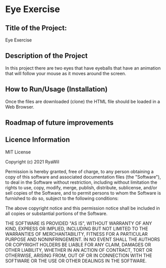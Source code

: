 # Eye Exercise


## Title of the Project: 
Eye Exercise

## Description of the Project
In this project there are two eyes that have eyeballs that have an animation that will follow your mouse as it moves around the screen. 

## How to Run/Usage (Installation)
Once the files are downloaded (clone) the HTML file should be loaded in a Web Browser. 

## Roadmap of future improvements


## Licence Information
MIT License

Copyright (c) 2021 RyaWil

Permission is hereby granted, free of charge, to any person obtaining a copy
of this software and associated documentation files (the "Software"), to deal
in the Software without restriction, including without limitation the rights
to use, copy, modify, merge, publish, distribute, sublicense, and/or sell
copies of the Software, and to permit persons to whom the Software is
furnished to do so, subject to the following conditions:

The above copyright notice and this permission notice shall be included in all
copies or substantial portions of the Software.

THE SOFTWARE IS PROVIDED "AS IS", WITHOUT WARRANTY OF ANY KIND, EXPRESS OR
IMPLIED, INCLUDING BUT NOT LIMITED TO THE WARRANTIES OF MERCHANTABILITY,
FITNESS FOR A PARTICULAR PURPOSE AND NONINFRINGEMENT. IN NO EVENT SHALL THE
AUTHORS OR COPYRIGHT HOLDERS BE LIABLE FOR ANY CLAIM, DAMAGES OR OTHER
LIABILITY, WHETHER IN AN ACTION OF CONTRACT, TORT OR OTHERWISE, ARISING FROM,
OUT OF OR IN CONNECTION WITH THE SOFTWARE OR THE USE OR OTHER DEALINGS IN THE
SOFTWARE.

